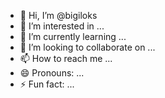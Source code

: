 - 👋 Hi, I’m @bigiloks
- 👀 I’m interested in ...
- 🌱 I’m currently learning ...
- 💞️ I’m looking to collaborate on ...
- 📫 How to reach me ...
- 😄 Pronouns: ...
- ⚡ Fun fact: ...

<!---
bigiloks/bigiloks is a ✨ special ✨ repository because its `README.md` (this file) appears on your GitHub profile.
You can click the Preview link to take a look at your changes.
--->
